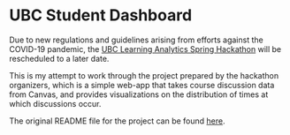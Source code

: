 # UBC Student Dashboard
Due to new regulations and guidelines arising from efforts against the COVID-19 pandemic, the [UBC Learning Analytics Spring Hackathon](https://github.com/UBC-LA-Hackathon/student-dashboard) will be rescheduled to a later date. 

This is my attempt to work through the project prepared by the hackathon organizers, which is a simple web-app that takes course discussion data from Canvas, and provides visualizations on the distribution of times at which discussions occur. 

The original README file for the project can be found [here](./README_original.md).

